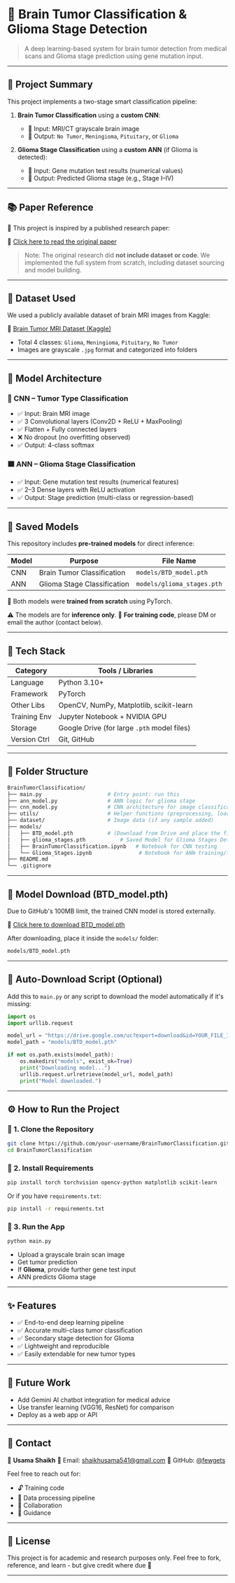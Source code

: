 # 🧠 Brain Tumor Classification & Glioma Stage Detection

> A deep learning-based system for brain tumor detection from medical scans and Glioma stage prediction using gene mutation input.

---

## 📌 Project Summary

This project implements a two-stage smart classification pipeline:

1. **Brain Tumor Classification** using a **custom CNN**:

   * 📅 Input: MRI/CT grayscale brain image
   * 🔂 Output: `No Tumor`, `Meningioma`, `Pituitary`, or `Glioma`

2. **Glioma Stage Classification** using a **custom ANN** (if Glioma is detected):

   * 📅 Input: Gene mutation test results (numerical values)
   * 🔂 Output: Predicted Glioma stage (e.g., Stage I–IV)

---

## 📚 Paper Reference

📄 This project is inspired by a published research paper:

🔗 [Click here to read the original paper](https://onlinelibrary.wiley.com/doi/full/10.1155/2022/1830010)

> Note: The original research did **not include dataset or code**. We implemented the full system from scratch, including dataset sourcing and model building.

---

## 📂 Dataset Used

We used a publicly available dataset of brain MRI images from Kaggle:

🔗 [Brain Tumor MRI Dataset (Kaggle)](https://www.kaggle.com/datasets/masoudnickparvar/brain-tumor-mri-dataset)

* Total 4 classes: `Glioma`, `Meningioma`, `Pituitary`, `No Tumor`
* Images are grayscale `.jpg` format and categorized into folders

---


## 🧠 Model Architecture

### 🔵 CNN – Tumor Type Classification

* ✅ Input: Brain MRI image
* ✅ 3 Convolutional layers (Conv2D + ReLU + MaxPooling)
* ✅ Flatten + Fully connected layers
* ❌ No dropout (no overfitting observed)
* ✅ Output: 4-class softmax

### 🟩 ANN – Glioma Stage Classification

* ✅ Input: Gene mutation test results (numerical features)
* ✅ 2–3 Dense layers with ReLU activation
* ✅ Output: Stage prediction (multi-class or regression-based)

---

## 💾 Saved Models

This repository includes **pre-trained models** for direct inference:

| Model | Purpose                     | File Name                         |
| ----- | --------------------------- | --------------------------------- |
| CNN   | Brain Tumor Classification  | `models/BTD_model.pth`            |
| ANN   | Glioma Stage Classification | `models/glioma_stages.pth`        |

📆 Both models were **trained from scratch** using PyTorch.

⚠️ The models are for **inference only**.
📩 **For training code**, please DM or email the author (contact below).

---

## 🫠 Tech Stack

| Category     | Tools / Libraries                           |
| ------------ | ------------------------------------------- |
| Language     | Python 3.10+                                |
| Framework    | PyTorch                                     |
| Other Libs   | OpenCV, NumPy, Matplotlib, scikit-learn     |
| Training Env | Jupyter Notebook + NVIDIA GPU               |
| Storage      | Google Drive (for large `.pth` model files) |
| Version Ctrl | Git, GitHub                                 |

---

## 📁 Folder Structure

```bash
BrainTumorClassification/
├── main.py                     # Entry point: run this
├── ann_model.py                # ANN logic for glioma stage
├── cnn_model.py                # CNN architecture for image classification
├── utils/                      # Helper functions (preprocessing, loading, etc.)
├── dataset/                    # Image data (if any sample added)
├── models/
│   ├── BTD_model.pth           # (Download from Drive and place the file here)
│   ├── glioma_stages.pth           # Saved Model for Glioma Stages Detection
│   ├── BrainTumorClassification.ipynb   # Notebook for CNN testing
│   └── Glioma_Stages.ipynb               # Notebook for ANN training/testing
├── README.md
└── .gitignore
```

---

## 🔗 Model Download (BTD\_model.pth)

Due to GitHub's 100MB limit, the trained CNN model is stored externally.

📅 [Click here to download BTD\_model.pth](https://drive.google.com/file/d/19SVLCD3DTa1aBZ9PI4TTgNkvJKgL2LSY/view?usp=drive_link)

After downloading, place it inside the `models/` folder:

```bash
models/BTD_model.pth
```

---

## 🔄 Auto-Download Script (Optional)

Add this to `main.py` or any script to download the model automatically if it's missing:

```python
import os
import urllib.request

model_url = "https://drive.google.com/uc?export=download&id=YOUR_FILE_ID"
model_path = "models/BTD_model.pth"

if not os.path.exists(model_path):
    os.makedirs("models", exist_ok=True)
    print("Downloading model...")
    urllib.request.urlretrieve(model_url, model_path)
    print("Model downloaded.")
```

---

## ⚙️ How to Run the Project

### 🔧 1. Clone the Repository

```bash
git clone https://github.com/your-username/BrainTumorClassification.git
cd BrainTumorClassification
```

### 🔧 2. Install Requirements

```bash
pip install torch torchvision opencv-python matplotlib scikit-learn
```

Or if you have `requirements.txt`:

```bash
pip install -r requirements.txt
```

### 🚀 3. Run the App

```bash
python main.py
```

* Upload a grayscale brain scan image
* Get tumor prediction
* If **Glioma**, provide further gene test input
* ANN predicts Glioma stage

---

## ✨ Features

* ✅ End-to-end deep learning pipeline
* ✅ Accurate multi-class tumor classification
* ✅ Secondary stage detection for Glioma
* ✅ Lightweight and reproducible
* ✅ Easily extendable for new tumor types

---

## 🧠 Future Work

* Add Gemini AI chatbot integration for medical advice
* Use transfer learning (VGG16, ResNet) for comparison
* Deploy as a web app or API

---

## 📩 Contact

👤 **Usama Shaikh**
📧 Email: [shaikhusama541@gmail.com](mailto:shaikhusama541@gmail.com)
🔗 GitHub: [@fewgets](https://github.com/fewgets)

Feel free to reach out for:

* 🔓 Training code
* 🧪 Data processing pipeline
* 🤝 Collaboration
* 💬 Guidance

---

## 📜 License

This project is for academic and research purposes only.
Feel free to fork, reference, and learn - but give credit where due 🙏

---
